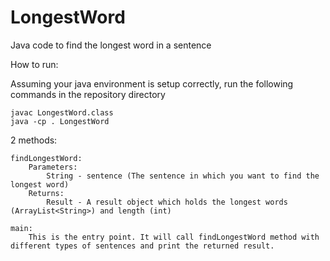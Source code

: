 # LongestWord
Java code to find the longest word in a sentence

How to run:

Assuming your java environment is setup correctly, run the following commands in the repository directory

	javac LongestWord.class
	java -cp . LongestWord

2 methods:

	findLongestWord:
		Parameters:
			String - sentence (The sentence in which you want to find the longest word)
		Returns:
			Result - A result object which holds the longest words (ArrayList<String>) and length (int)
			
	main:
		This is the entry point. It will call findLongestWord method with different types of sentences and print the returned result.
		
		
